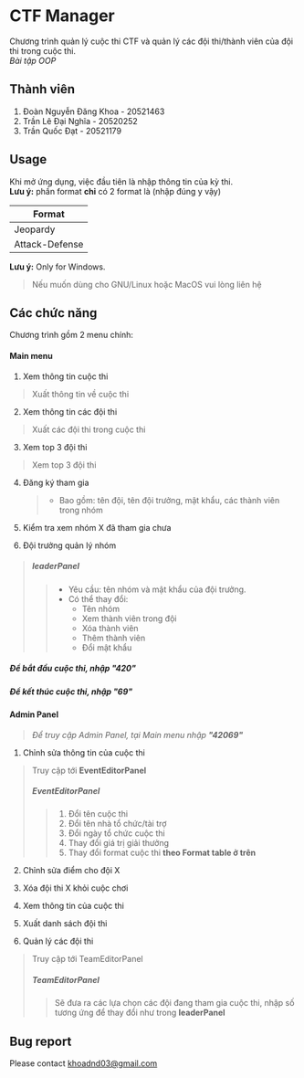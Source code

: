 # CTF Manager 

Chương trình quản lý cuộc thi CTF và quản lý các đội thi/thành viên của đội thi trong cuộc thi.  
*Bài tập OOP*

## Thành viên

1. Đoàn Nguyễn Đăng Khoa - 20521463
2. Trần Lê Đại Nghĩa - 20520252
3. Trần Quốc Đạt - 20521179

## Usage

Khi mở ứng dụng, việc đầu tiên là nhập thông tin của kỳ thi.  
__Lưu ý:__ phần format __chỉ__ có 2 format là (nhập đúng y vậy)

| Format        |
| ------------- |
| Jeopardy      | 
| Attack-Defense|

__Lưu ý:__ Only for Windows.  
>Nếu muốn dùng cho GNU/Linux hoặc MacOS
vui lòng liên hệ

## Các chức năng

Chương trình gồm 2 menu chính:

#### Main menu

1. Xem thông tin cuộc thi
>Xuất thông tin về cuộc thi

2. Xem thông tin các đội thi
>Xuất các đội thi trong cuộc thi

3. Xem top 3 đội thi
>Xem top 3 đội thi

4. Đăng ký tham gia
    >- Bao gồm: tên đội, tên đội trưởng, mật khẩu, các thành viên trong nhóm

5. Kiểm tra xem nhóm X đã tham gia chưa

6. Đội trưởng quản lý nhóm
>##### leaderPanel
>>- Yêu cầu: tên nhóm và mật khẩu của đội trưởng.
>>- Có thể thay đổi:
>>    - Tên nhóm
>>    - Xem thành viên trong đội
>>    - Xóa thành viên
>>    - Thêm thành viên
>>    - Đổi mật khẩu

##### Để bắt đầu cuộc thi, nhập __"420"__
##### Để kết thúc cuộc thi, nhập __"69"__
        
#### Admin Panel

>_Để truy cập Admin Panel, tại Main menu nhập __"42069"___

1. Chỉnh sửa thông tin của cuộc thi
>Truy cập tới __EventEditorPanel__  
> ##### EventEditorPanel
>> 1. Đổi tên cuộc thi
>> 2. Đổi tên nhà tổ chức/tài trợ
>> 3. Đổi ngày tổ chức cuộc thi
>> 4. Thay đổi giá trị giải thưởng
>> 5. Thay đổi format cuộc thi __theo Format table ở trên__

2. Chỉnh sửa điểm cho đội X

3. Xóa đội thi X khỏi cuộc chơi

4. Xem thông tin của cuộc thi

5. Xuất danh sách đội thi

6. Quản lý các đội thi
> Truy cập tới TeamEditorPanel
> ##### TeamEditorPanel
>> Sẽ đưa ra các lựa chọn các đội đang tham gia cuộc thi, nhập số tương ứng để thay đổi như trong __leaderPanel__

## Bug report

Please contact khoadnd03@gmail.com
